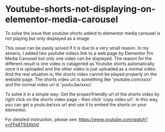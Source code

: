 # Youtube-shorts-not-displaying-on-elementor-media-carousel
To solve the issue that youtube shorts added to elementor media carousel is not playing but only displayed as a image

This issue can be easily solved if it is due to a very small reason. 
In my senario, I added two youtube videos link to a web page by Elementor Pro Media Carousel but only one video can be displayed. The reason for the different result is one video is catagoried as Youtube shorts automatically once it is uploaded and the other video is just uploaded as a normal video. And the real situation is, the shorts video cannot be played properly on the website page.
The shorts video url is something like 'youtube.com/xxxx' and the normal video url is 'youtu.be/xxxx'.

To solve it in a simple way:
Get the proper/friendly url of the shorts video by right click on the shorts video page - then click 'copy video url'. In this way, you can get a youtu.be/xxx url and use it to embed the shorts on your elementor.

For detailed instruction, please see:
https://www.youtube.com/watch?v=FFe8T93Xkh0
